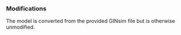 ### Modifications

The model is converted from the provided GINsim file but is otherwise unmodified.